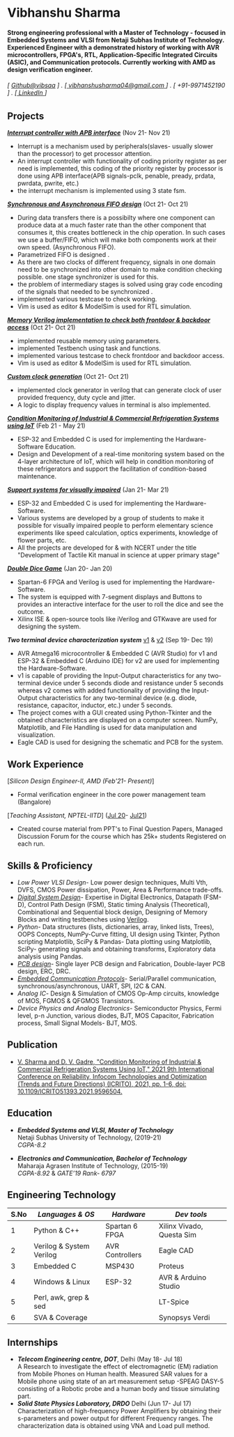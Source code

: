 Vibhanshu Sharma
======

#### Strong engineering professional with a Master of Technology - focused in Embedded Systems and VLSI from Netaji Subhas Institute of Technology. Experienced Engineer with a demonstrated history of working with AVR microcontrollers, FPGA's, RTL, Application-Specific Integrated Circuits (ASIC), and Communication protocols. Currently working with AMD as design verification engineer.
###### [ [Github@vibsaa](https://github.com/vibsaa) ] . [[ vibhanshusharma04@gmail.com ](vibhanshusharma04@gmail.com)] . [ +91-9971452190 ] . [[ LinkedIn ](https://www.linkedin.com/in/vibhanshu-sharma-201462140/)]

Projects
--------
**[*Interrupt controller with APB interface*](https://github.com/vibsaa/OpenSource_verilog/tree/main/Master/14_Interrupt_controller_with_APB_Interface)** (Nov 21- Nov 21)
- Interrupt is a mechanism used by peripherals(slaves- usually slower than the processor) to get processor attention.
- An interrupt controller with functionality of coding priority register as per need is implemented, this coding of the priority register by processor is done using APB interface(APB signals-pclk, penable, pready, prdata, pwrdata, pwrite, etc.)
- the interrupt mechanism is implemented using 3 state fsm.

**[*Synchronous and Asynchronous FIFO design*](https://github.com/vibsaa/OpenSource_verilog/tree/main/Master/13_FIFO)** (Oct 21- Oct 21)
- During data transfers there is a possibilty where one component can produce data at a much faster rate than the other component that consumes it, this creates bottleneck in the chip operation. In such cases we use a buffer/FIFO, which will make both components work at their own speed. (Asynchronous FIFO).
- Parametrized FIFO is designed .
- As there are two clocks of different frequency, signals in one domain need to be synchronized into other domain to make condition checking possible. one stage synchronizer is used for this.
- the problem of intermediary stages is solved using gray code encoding of the signals that needed to be synchronized .
- implemented various testcase to check working.
- Vim is used as editor & ModelSim is used for RTL simulation.

**[*Memory Verilog implementation to check both frontdoor & backdoor access*](https://github.com/vibsaa/OpenSource_verilog/blob/main/Master/7_memory_access/memory2_tb2.v)** (Oct 21- Oct 21)
- implemented reusable memory using parameters.
- implemented Testbench using task and functions.
- implemented various testcase to check frontdoor and backdoor access.
- Vim is used as editor & ModelSim is used for RTL simulation.

**[*Custom clock generation*](https://github.com/vibsaa/OpenSource_verilog/tree/main/Master/4_clock_variety)** (Oct 21- Oct 21)
- implemented clock generator in verilog that can generate clock of user provided frequency, duty cycle and jitter.
- A logic to display frequency values in terminal is also implemented.

**[*Condition Monitoring of Industrial & Commercial Refrigeration Systems using IoT*](https://prezi.com/view/4bmIZZe6mSGPyPI7kJwv/)** (Feb 21 - May 21)

- ESP-32 and Embedded C is used for implementing the Hardware-Software
Education.
- Design and Development of a real-time monitoring system based on the 4-layer architecture of IoT, which will help in condition monitoring of these refrigerators and support the facilitation of condition-based maintenance.

**[*Support systems for visually impaired*](https://github.com/vibsaa/vibsaa.github.io/blob/b99437c01090826877c5a50e624f96b329303d39/Images&Credentials/NCERT_Certi.jpeg)** (Jan 21- Mar 21)

- ESP-32 and Embedded C is used for implementing the Hardware-Software.
- Various systems are developed by a group of students to make it possible for visually impaired people to perform elementary science experiments like speed calculation, optics experiments, knowledge of flower parts, etc.
- All the projects are developed for & with NCERT under the title "Development of Tactile Kit manual in science at upper primary stage"

**[*Double Dice Game*](https://github.com/vibsaa/OpenSource_verilog)** (Jan 20- Jan 20)
- Spartan-6 FPGA and Verilog is used for implementing the Hardware-Software.
- The system is equipped with 7-segment displays and Buttons to provides an interactive interface for the user to roll the dice and see the outcome.
- Xilinx ISE & open-source tools like iVerilog and GTKwave are used for designing the system.

**_Two terminal device characterization system_** [v1](https://github.com/vibsaa/pearning) & [v2](https://github.com/vibsaa/CURVE_TRACER_V2) (Sep 19- Dec 19)
- AVR Atmega16 microcontroller & Embedded C (AVR Studio) for v1 and ESP-32 & Embedded C (Arduino IDE) for v2 are used for implementing the Hardware-Software.
- v1 is capable of providing the Input-Output characteristics for any two-terminal device under 5 seconds diode and resistance under 5 seconds whereas v2 comes with added functionality of providing the Input-Output characteristics for any two-terminal device (e.g. diode, resistance, capacitor, inductor, etc.) under 5 seconds. 
- The project comes with a GUI created using Python-Tkinter and the obtained characteristics are displayed on a computer screen. NumPy, Matplotlib, and File Handling is used for data manipulation and visualization.
- Eagle CAD is used for designing the schematic and PCB for the system.

Work Experience
---------------
[*Silicon Design Engineer-II, AMD (Feb'21- Present)*]

- Formal verification engineer in the core power management team (Bangalore)

[*Teaching Assistant, NPTEL-IITD*] ([Jul 20](https://github.com/vibsaa/vibsaa.github.io/blob/ff0b005349e6f41335d7c8cd20487f1c3887e541/Images&Credentials/NPTEL-July20.pdf)- [Jul21](https://github.com/vibsaa/vibsaa.github.io/blob/ff0b005349e6f41335d7c8cd20487f1c3887e541/Images&Credentials/NPTEL-Jan21.pdf))

- Created course material from PPT's to Final Question Papers, Managed Discussion Forum for the course which has 25k+ students Registered on each run.

Skills & Proficiency
---------------------
- *Low Power VLSI Design*- Low power design techniques, Multi Vth, DVFS, CMOS Power dissipation, Power, Area & Performance trade-offs.
- [*Digital System Design*](https://github.com/vibsaa/OpenSource_verilog)- Expertise in Digital Electronics, Datapath (FSM-D), Control Path Design (FSM), Static timing Analysis (Theoretical), Combinational and Sequential block design, Designing of Memory Blocks and writing testbenches using [Verilog](https://hdlbits.01xz.net/wiki/Special:VlgStats/1A32B85E42B70142).
- *Python*- Data structures (lists, dictionaries, array, linked lists, Trees), OOPS Concepts, NumPy-Curve fitting, UI design using Tkinter, Python scripting
Matplotlib, SciPy & Pandas- Data plotting using Matplotlib, SciPy- generating signals and obtaining transforms, Exploratory data analysis using Pandas.
- [*PCB design*](https://www.udemy.com/certificate/UC-20f2bbce-dd7b-40df-9eef-3ed496faa1e3/)- Single layer PCB design and Fabrication, Double-layer PCB design, ERC, DRC.
- [*Embedded Communication Protocols*](https://www.udemy.com/certificate/UC-d6baa40e-e3f3-4cd9-8c12-4a60e2205fba/)- Serial/Parallel communication, synchronous/asynchronous, UART, SPI, I2C & CAN.
- *Analog IC*- Design & Simulation of CMOS Op-Amp circuits, knowledge of MOS, FGMOS & QFGMOS Transistors.
- *Device Physics and Analog Electronics*- Semiconductor Physics, Fermi level, p-n Junction, various diodes, BJT, MOS Capacitor, Fabrication process, Small Signal Models- BJT, MOS.

Publication
------------
- [V. Sharma and D. V. Gadre, "Condition Monitoring of Industrial & Commercial Refrigeration Systems Using IoT," 2021 9th International Conference on Reliability, Infocom Technologies and Optimization (Trends and Future Directions) (ICRITO), 2021, pp. 1-6, doi: 10.1109/ICRITO51393.2021.9596504.](https://ieeexplore.ieee.org/document/9596504)
 
Education
----------
- **_Embedded Systems and VLSI, Master of Technology_**  
Netaji Subhas University of Technology, (2019-21)  
*CGPA-8.2*

- **_Electronics and Communication, Bachelor of Technology_**  
Maharaja Agrasen Institute of Technology, (2015-19)  
*CGPA-8.92* & *GATE’19 Rank- 6797* 

Engineering Technology
-----------------------
|S.No| *Languages & OS* | *Hardware* | *Dev tools* |
| --- |--- | --- | --- |
|1| Python & C++ | Spartan 6 FPGA | Xilinx Vivado, Questa Sim |  
|2| Verilog & System Verilog | AVR Controllers | Eagle CAD | 
|3| Embedded C | MSP430 | Proteus |
|4| Windows & Linux | ESP-32 | AVR & Arduino Studio |
|5| Perl, awk, grep & sed |  | LT-Spice|
|6| SVA & Coverage | | Synopsys Verdi |

Internships
-------------
- **_Telecom Engineering centre, DOT_**, Delhi (May 18- Jul 18)  
A Research to investigate the effect of electromagnetic (EM) radiation from Mobile Phones on Human health. Measured SAR values for a Mobile phone using state of an art measurement setup -SPEAG DASY-5 consisting of a Robotic probe and a human body and tissue simulating part.
- **_Solid State Physics Laboratory, DRDO_** Delhi (Jun 17- Jul 17)  
Characterization of high-frequency Power Amplifiers by obtaining their s-parameters and power output for different Frequency ranges. The characterization data is obtained using VNA and Load pull method.
